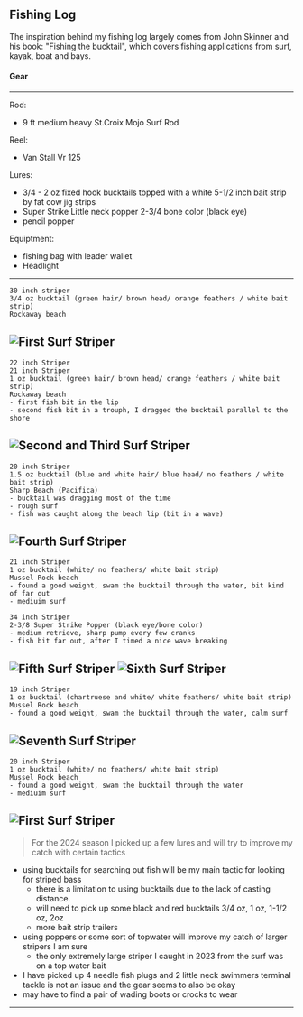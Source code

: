 ## Fishing Log
The inspiration behind my fishing log largely comes from John Skinner and his book: "Fishing the bucktail", which covers fishing applications from surf, kayak, boat and bays. 

#### Gear
---
Rod: 
- 9 ft medium heavy St.Croix Mojo Surf Rod

  
Reel:
- Van Stall Vr 125

  
Lures: 
- 3/4 - 2 oz fixed hook bucktails topped with a white 5-1/2 inch bait strip by fat cow jig strips
- Super Strike Little neck popper 2-3/4 bone color (black eye)
- pencil popper


Equiptment:
- fishing bag with leader wallet
- Headlight 
---

```
30 inch striper
3/4 oz bucktail (green hair/ brown head/ orange feathers / white bait strip)
Rockaway beach
```
![First Surf Striper](https://github.com/RamziCarter/FishingLog/blob/6ddec4618ebcb2924a8f01abe36c63c0d58839bb/Images/Fish7.jpg)
---


```
22 inch Striper
21 inch Striper
1 oz bucktail (green hair/ brown head/ orange feathers / white bait strip)
Rockaway beach
- first fish bit in the lip
- second fish bit in a trouph, I dragged the bucktail parallel to the shore
```

![Second and Third Surf Striper](https://github.com/RamziCarter/FishingLog/blob/5fd16c25c290fbddded9f85dd57f401b390f6c00/Images/Fish6.jpg)
---


```
20 inch Striper
1.5 oz bucktail (blue and white hair/ blue head/ no feathers / white bait strip)
Sharp Beach (Pacifica)
- bucktail was dragging most of the time
- rough surf
- fish was caught along the beach lip (bit in a wave)
```

![Fourth Surf Striper](https://github.com/RamziCarter/FishingLog/blob/5fd16c25c290fbddded9f85dd57f401b390f6c00/Images/Fish5.jpg)
---

```
21 inch Striper
1 oz bucktail (white/ no feathers/ white bait strip)
Mussel Rock beach
- found a good weight, swam the bucktail through the water, bit kind of far out
- mediuim surf

34 inch Striper
2-3/8 Super Strike Popper (black eye/bone color)
- medium retrieve, sharp pump every few cranks
- fish bit far out, after I timed a nice wave breaking
```

![Fifth Surf Striper](https://github.com/RamziCarter/FishingLog/blob/5fd16c25c290fbddded9f85dd57f401b390f6c00/Images/Fish2.jpg)
![Sixth Surf Striper](https://github.com/RamziCarter/FishingLog/blob/5fd16c25c290fbddded9f85dd57f401b390f6c00/Images/Fish3.jpg)
---

```
19 inch Striper
1 oz bucktail (chartruese and white/ white feathers/ white bait strip)
Mussel Rock beach
- found a good weight, swam the bucktail through the water, calm surf
```
![Seventh Surf Striper](https://github.com/RamziCarter/FishingLog/blob/5fd16c25c290fbddded9f85dd57f401b390f6c00/Images/Fish4.jpg)
---
```
20 inch Striper
1 oz bucktail (white/ no feathers/ white bait strip)
Mussel Rock beach
- found a good weight, swam the bucktail through the water
- mediuim surf
```
![First Surf Striper](https://github.com/RamziCarter/FishingLog/blob/5fd16c25c290fbddded9f85dd57f401b390f6c00/Images/Fish1.jpg)
---

> For the 2024 season I picked up a few lures and will try to improve my catch with certain tactics
- using bucktails for searching out fish will be my main tactic for looking for striped bass
  - there is a limitation to using bucktails due to the lack of casting distance.
  - will need to pick up some black and red bucktails 3/4 oz, 1 oz, 1-1/2 oz, 2oz
  - more bait strip trailers
- using poppers or some sort of topwater will improve my catch of larger stripers I am sure
  - the only extremely large striper I caught in 2023 from the surf was on a top water bait
- I have picked up 4 needle fish plugs and 2 little neck swimmers
  terminal tackle is not an issue and the gear seems to also be okay
- may have to find a pair of wading boots or crocks to wear

---
